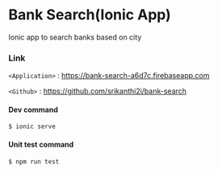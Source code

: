# Bank Search(Ionic App)
Ionic app to search banks based on city

### Link

`<Application>` : <https://bank-search-a6d7c.firebaseapp.com>

`<Github>` : <https://github.com/srikanthi2i/bank-search>

#### Dev command

`$ ionic serve`

#### Unit test command

`$ npm run test`
